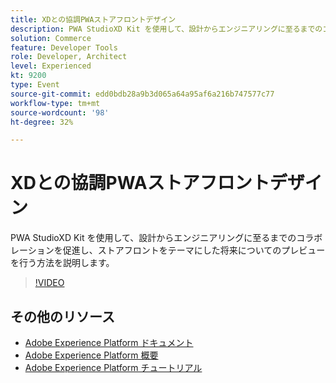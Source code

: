 ```yaml
---
title: XDとの協調PWAストアフロントデザイン
description: PWA StudioXD Kit を使用して、設計からエンジニアリングに至るまでのコラボレーションを促進し、ストアフロントをテーマにした将来についてのプレビューを行う方法を説明します。
solution: Commerce
feature: Developer Tools
role: Developer, Architect
level: Experienced
kt: 9200
type: Event
source-git-commit: edd0bdb28a9b3d065a64a95af6a216b747577c77
workflow-type: tm+mt
source-wordcount: '98'
ht-degree: 32%

---
```


# XDとの協調PWAストアフロントデザイン

PWA StudioXD Kit を使用して、設計からエンジニアリングに至るまでのコラボレーションを促進し、ストアフロントをテーマにした将来についてのプレビューを行う方法を説明します。

>[!VIDEO](https://video.tv.adobe.com/v/337725/?quality=12&learn=on&hidetitle=true)

## その他のリソース

- [Adobe Experience Platform ドキュメント](https://experienceleague.adobe.com/docs/experience-platform.html?lang=ja)
- [Adobe Experience Platform 概要](https://experienceleague.adobe.com/docs/experience-platform/landing/home.html?lang=ja)
- [Adobe Experience Platform チュートリアル](https://experienceleague.adobe.com/docs/platform-learn/tutorials/overview.html?lang=ja)
